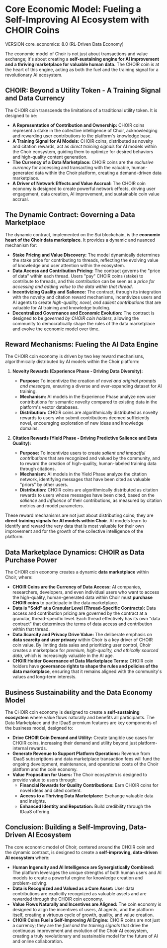 # Core Economic Model: Fueling a Self-Improving AI Ecosystem with CHOIR Coins

VERSION core_economics: 8.0 (RL-Driven Data Economy)

The economic model of Choir is not just about transactions and value exchange; it's about creating a **self-sustaining engine for AI improvement and a thriving marketplace for valuable human data.**  The CHOIR coin is at the heart of this engine, acting as both the fuel and the training signal for a revolutionary AI ecosystem.

## CHOIR: Beyond a Utility Token - A Training Signal and Data Currency

The CHOIR coin transcends the limitations of a traditional utility token. It is designed to be:

*   **A Representation of Contribution and Ownership:** CHOIR coins represent a stake in the collective intelligence of Choir, acknowledging and rewarding user contributions to the platform's knowledge base.
*   **A Training Signal for AI Models:** CHOIR coins, distributed as novelty and citation rewards, act as *direct training signals* for AI models within the Choir ecosystem, guiding them to optimize for desired behaviors and high-quality content generation.
*   **The Currency of a Data Marketplace:** CHOIR coins are the *exclusive currency* for accessing and transacting with the valuable, human-generated data within the Choir platform, creating a demand-driven data marketplace.
*   **A Driver of Network Effects and Value Accrual:** The CHOIR coin economy is designed to create powerful network effects, driving user engagement, data creation, AI improvement, and sustainable coin value accrual.

## The Dynamic Contract: Governing a Data Marketplace

The dynamic contract, implemented on the Sui blockchain, is the **economic heart of the Choir data marketplace**. It provides a dynamic and nuanced mechanism for:

*   **Stake Pricing and Value Discovery:** The model dynamically determines the stake price for contributing to threads, reflecting the evolving value of knowledge and user attention within the ecosystem.
*   **Data Access and Contribution Pricing:** The contract governs the "price of data" within each thread. Users "pay" CHOIR coins (stake) to contribute to threads, and this contribution can be seen as a *price for accessing and adding value to the data within that thread*.
*   **Incentivizing Quality and Salience:** The contract, through its integration with the novelty and citation reward mechanisms, incentivizes users and AI agents to create *high-quality, novel, and salient contributions* that are valuable for AI training and knowledge building.
*   **Decentralized Governance and Economic Evolution:** The contract is designed to be *governed by CHOIR coin holders*, allowing the community to democratically shape the rules of the data marketplace and evolve the economic model over time.

## Reward Mechanisms: Fueling the AI Data Engine

The CHOIR coin economy is driven by two key reward mechanisms, algorithmically distributed by AI models within the Choir platform:

1.  **Novelty Rewards (Experience Phase - Driving Data Diversity):**
    *   **Purpose:** To incentivize the creation of *novel and original prompts and messages*, ensuring a diverse and ever-expanding dataset for AI training.
    *   **Mechanism:** AI models in the Experience Phase analyze new user contributions for semantic novelty compared to existing data in the platform's vector databases.
    *   **Distribution:** CHOIR coins are algorithmically distributed as novelty rewards to users who submit contributions deemed sufficiently novel, encouraging exploration of new ideas and knowledge domains.

2.  **Citation Rewards (Yield Phase - Driving Predictive Salience and Data Quality):**
    *   **Purpose:** To incentivize users to create *salient and impactful contributions* that are recognized and valued by the community, and to reward the creation of high-quality, human-labeled training data through citations.
    *   **Mechanism:** AI models in the Yield Phase analyze the citation network, identifying messages that have been cited as valuable "priors" by other users.
    *   **Distribution:** CHOIR coins are algorithmically distributed as citation rewards to users whose messages have been cited, based on the *salience* and *influence* of their contributions, as measured by citation metrics and model parameters.

These reward mechanisms are not just about distributing coins; they are **direct training signals for AI models within Choir**.  AI models learn to identify and reward the very data that is most valuable for their own improvement and for the growth of the collective intelligence of the platform.

## Data Marketplace Dynamics: CHOIR as Data Purchase Power

The CHOIR coin economy creates a dynamic **data marketplace** within Choir, where:

*   **CHOIR Coins are the Currency of Data Access:** AI companies, researchers, developers, and even individual users who want to access the high-quality, human-generated data within Choir must **purchase CHOIR coins** to participate in the data marketplace.
*   **Data is "Sold" at a Granular Level (Thread-Specific Contracts):** Data access and contribution pricing are governed by the contract at a granular, thread-specific level. Each thread effectively has its own "data contract" that determines the terms of data access and contribution within that thread.
*   **Data Scarcity and Privacy Drive Value:** The deliberate emphasis on **data scarcity and user privacy** within Choir is a key driver of CHOIR coin value.  By limiting data sales and prioritizing user control, Choir creates a marketplace for *premium, high-quality, and ethically sourced data*, which is increasingly valuable in the AI age.
*   **CHOIR Holder Governance of Data Marketplace Terms:** CHOIR coin holders have **governance rights to shape the rules and policies of the data marketplace**, ensuring that it remains aligned with the community's values and long-term interests.

## Business Sustainability and the Data Economy Model

The CHOIR coin economy is designed to create a **self-sustaining ecosystem** where value flows naturally and benefits all participants. The Data Marketplace and the IDaaS premium features are key components of the business model, designed to:

*   **Drive CHOIR Coin Demand and Utility:** Create tangible use cases for CHOIR coins, increasing their demand and utility beyond just platform-internal rewards.
*   **Generate Revenue to Support Platform Operations:** Revenue from IDaaS subscriptions and data marketplace transaction fees will fund the ongoing development, maintenance, and operational costs of the Choir platform and the coin economy.
*   **Value Proposition for Users:** The Choir ecosystem is designed to provide value to users through:
    *   **Financial Rewards for Quality Contributions:** Earn CHOIR coins for novel ideas and cited content.
    *   **Access to a Thriving Data Marketplace:** Exchange valuable data and insights.
    *   **Enhanced Identity and Reputation:** Build credibility through the IDaaS offering.

## Conclusion: Building a Self-Improving, Data-Driven AI Ecosystem

The core economic model of Choir, centered around the CHOIR coin and the dynamic contract, is designed to create a **self-improving, data-driven AI ecosystem** where:

*   **Human Ingenuity and AI Intelligence are Synergistically Combined:**  The platform leverages the unique strengths of both human users and AI models to create a powerful engine for knowledge creation and problem-solving.
*   **Data is Recognized and Valued as a Core Asset:**  User data contributions are explicitly recognized as valuable assets and are rewarded through the CHOIR coin economy.
*   **Value Flows Naturally and Incentives are Aligned:**  The coin economy is designed to align the incentives of users, AI agents, and the platform itself, creating a virtuous cycle of growth, quality, and value creation.
*   **CHOIR Coins Fuel a Self-Improving AI Engine:**  CHOIR coins are not just a currency; they are the *fuel and the training signals* that drive the continuous improvement and evolution of the Choir AI ecosystem, creating a truly revolutionary and sustainable model for the future of AI and online collaboration.
